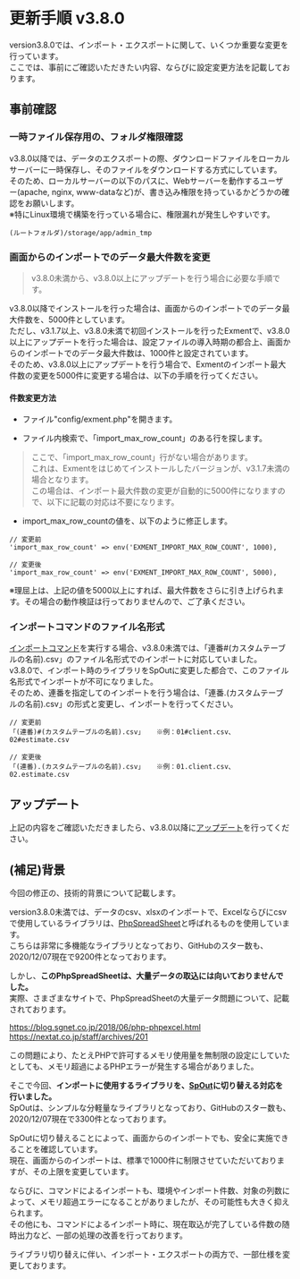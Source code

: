 # 更新手順 v3.8.0
version3.8.0では、インポート・エクスポートに関して、いくつか重要な変更を行っています。  
ここでは、事前にご確認いただきたい内容、ならびに設定変更方法を記載しております。


## 事前確認

### 一時ファイル保存用の、フォルダ権限確認

v3.8.0以降では、データのエクスポートの際、ダウンロードファイルをローカルサーバーに一時保存し、そのファイルをダウンロードする方式にしています。  
そのため、ローカルサーバーの以下のパスに、Webサーバーを動作するユーザー(apache, nginx, www-dataなど)が、書き込み権限を持っているかどうかの確認をお願いします。  
※特にLinux環境で構築を行っている場合に、権限漏れが発生しやすいです。

```
(ルートフォルダ)/storage/app/admin_tmp
```

### 画面からのインポートでのデータ最大件数を変更

> v3.8.0未満から、v3.8.0以上にアップデートを行う場合に必要な手順です。

v3.8.0以降でインストールを行った場合は、画面からのインポートでのデータ最大件数を、5000件としています。  
ただし、v3.1.7以上、v3.8.0未満で初回インストールを行ったExmentで、v3.8.0以上にアップデートを行った場合は、設定ファイルの導入時期の都合上、画面からのインポートでのデータ最大件数は、1000件と設定されています。  
そのため、v3.8.0以上にアップデートを行う場合で、Exmentのインポート最大件数の変更を5000件に変更する場合は、以下の手順を行ってください。


#### 件数変更方法

- ファイル"config/exment.php"を開きます。

- ファイル内検索で、「import_max_row_count」のある行を探します。

> ここで、「import_max_row_count」行がない場合があります。  
これは、Exmentをはじめてインストールしたバージョンが、v3.1.7未満の場合となります。  
この場合は、インポート最大件数の変更が自動的に5000件になりますので、以下に記載の対応は不要になります。

- import_max_row_countの値を、以下のように修正します。

```
// 変更前
'import_max_row_count' => env('EXMENT_IMPORT_MAX_ROW_COUNT', 1000),

// 変更後
'import_max_row_count' => env('EXMENT_IMPORT_MAX_ROW_COUNT', 5000),
```

<span class="small">※理屈上は、上記の値を5000以上にすれば、最大件数をさらに引き上げられます。その場合の動作検証は行っておりませんので、ご了承ください。</small>


### インポートコマンドのファイル名形式

[インポートコマンド](/ja/data_cmd_import_export)を実行する場合、v3.8.0未満では、「<span class="bold">連番<span class="red">#</span>(カスタムテーブルの名前).csv</span>」のファイル名形式でのインポートに対応していました。  
v3.8.0で、インポート時のライブラリをSpOutに変更した都合で、このファイル名形式でインポートが不可になりました。  
そのため、連番を指定してのインポートを行う場合は、「<span class="bold">連番<span class="red">.</span>(カスタムテーブルの名前).csv</span>」の形式と変更し、インポートを行ってください。

```
// 変更前
「(連番)#(カスタムテーブルの名前).csv」   ※例：01#client.csv、02#estimate.csv

// 変更後
「(連番).(カスタムテーブルの名前).csv」   ※例：01.client.csv、02.estimate.csv
```


## アップデート
上記の内容をご確認いただきましたら、v3.8.0以降に[アップデート](/ja/update)を行ってください。



## (補足)背景
今回の修正の、技術的背景について記載します。  
  
version3.8.0未満では、データのcsv、xlsxのインポートで、Excelならびにcsvで使用しているライブラリは、[PhpSpreadSheet](https://github.com/PHPOffice/phpspreadsheet/)と呼ばれるものを使用しています。  
こちらは非常に多機能なライブラリとなっており、GitHubのスター数も、2020/12/07現在で9200件となっております。  
    
しかし、**このPhpSpreadSheetは、大量データの取込には向いておりませんでした。**  
実際、さまざまなサイトで、PhpSpreadSheetの大量データ問題について、記載されております。  
  
https://blog.sgnet.co.jp/2018/06/php-phpexcel.html  
https://nextat.co.jp/staff/archives/201  
  
この問題により、たとえPHPで許可するメモリ使用量を無制限の設定にしていたとしても、メモリ超過によるPHPエラーが発生する場合がありました。  
  
そこで今回、**インポートに使用するライブラリを、[SpOut](https://github.com/box/spout)に切り替える対応を行いました。**  
SpOutは、シンプルな分軽量なライブラリとなっており、GitHubのスター数も、2020/12/07現在で3300件となっております。  
  
SpOutに切り替えることによって、画面からのインポートでも、安全に実施できることを確認しています。  
現在、画面からのインポートは、標準で1000件に制限させていただいておりますが、その上限を変更しています。  
  
ならびに、コマンドによるインポートも、環境やインポート件数、対象の列数によって、メモリ超過エラーになることがありましたが、その可能性も大きく抑えられます。  
その他にも、コマンドによるインポート時に、現在取込が完了している件数の随時出力など、一部の処理の改善を行っております。  

ライブラリ切り替えに伴い、インポート・エクスポートの両方で、一部仕様を変更しております。  
